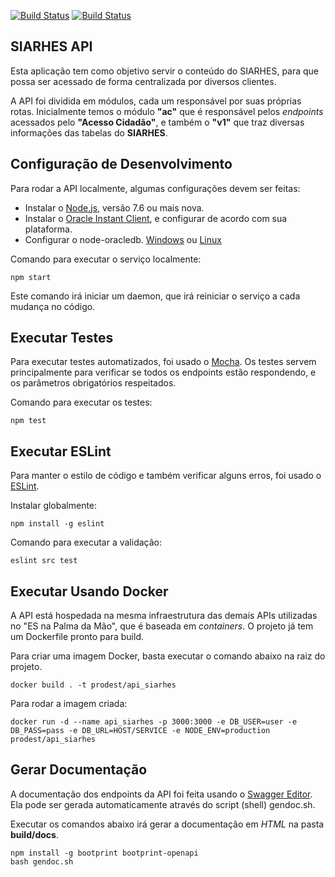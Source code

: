 [![Build Status](https://img.shields.io/travis/prodest/siarhes-api/develop.svg?label=develop-branch)](https://travis-ci.org/prodest/siarhes-api)
[![Build Status](https://img.shields.io/travis/prodest/siarhes-api/master.svg?label=master-branch)](https://travis-ci.org/prodest/siarhes-api)

## SIARHES API

Esta aplicação tem como objetivo servir o conteúdo do SIARHES, para que possa ser acessado de forma centralizada por diversos clientes.

A API foi dividida em módulos, cada um responsável por suas próprias rotas. Inicialmente temos o módulo **"ac"** que é responsável pelos *endpoints* acessados pelo **"Acesso Cidadão"**, e também o **"v1"** que traz diversas informações das tabelas do **SIARHES**.

## Configuração de Desenvolvimento

Para rodar a API localmente, algumas configurações devem ser feitas:
- Instalar o [Node.js](https://nodejs.org), versão 7.6 ou mais nova.
- Instalar o [Oracle Instant Client](http://www.oracle.com/technetwork/database/features/instant-client/index-097480.html), e configurar de acordo com sua plataforma.
- Configurar o node-oracledb. [Windows](https://github.com/oracle/node-oracledb/blob/master/INSTALL.md#instwin) ou [Linux](https://github.com/oracle/node-oracledb/blob/master/INSTALL.md#instzip)

Comando para executar o serviço localmente:
```
npm start
```

Este comando irá iniciar um daemon, que irá reiniciar o serviço a cada mudança no código.

## Executar Testes

Para executar testes automatizados, foi usado o [Mocha](https://mochajs.org/). Os testes servem principalmente para verificar se todos os endpoints estão respondendo, e os parâmetros obrigatórios respeitados.

Comando para executar os testes:
```
npm test
```

## Executar ESLint

Para manter o estilo de código e também verificar alguns erros, foi usado o [ESLint](http://eslint.org/).

Instalar globalmente:
```
npm install -g eslint
```

Comando para executar a validação:
```
eslint src test
```

## Executar Usando Docker

A API está hospedada na mesma infraestrutura das demais APIs utilizadas no "ES na Palma da Mão", que é baseada em *containers*. O projeto já tem um Dockerfile pronto para build.

Para criar uma imagem Docker, basta executar o comando abaixo na raiz do projeto.
```
docker build . -t prodest/api_siarhes
```

Para rodar a imagem criada:
```
docker run -d --name api_siarhes -p 3000:3000 -e DB_USER=user -e DB_PASS=pass -e DB_URL=HOST/SERVICE -e NODE_ENV=production prodest/api_siarhes
```

## Gerar Documentação

A documentação dos endpoints da API foi feita usando o [Swagger Editor](http://editor.swagger.io/). Ela pode ser gerada automaticamente através do script (shell) gendoc.sh.

Executar os comandos abaixo irá gerar a documentação em _HTML_ na pasta **build/docs**.
```
npm install -g bootprint bootprint-openapi
bash gendoc.sh
```
